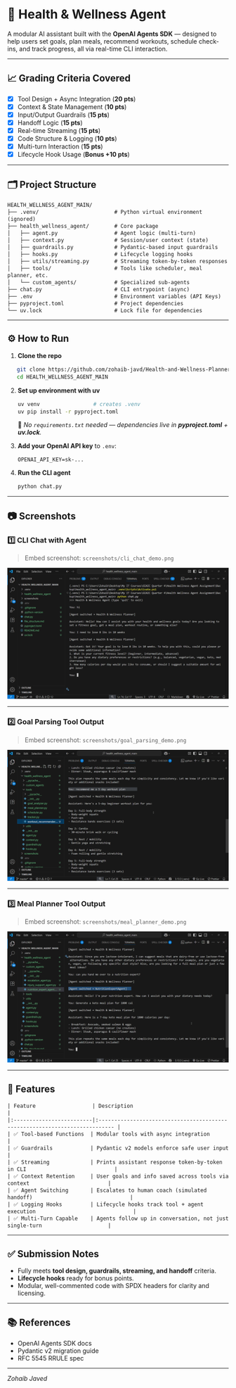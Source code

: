 # 🧠 Health & Wellness Agent

A modular AI assistant built with the **OpenAI Agents SDK** — designed to help users set goals, plan meals, recommend workouts, schedule check-ins, and track progress, all via real-time CLI interaction.

---

## 📈 Grading Criteria Covered

- [x] Tool Design + Async Integration (**20 pts**)
- [x] Context & State Management (**10 pts**)
- [x] Input/Output Guardrails (**15 pts**)
- [x] Handoff Logic (**15 pts**)
- [x] Real-time Streaming (**15 pts**)
- [x] Code Structure & Logging (**10 pts**)
- [x] Multi-turn Interaction (**15 pts**)
- [x] Lifecycle Hook Usage (**Bonus +10 pts**)

---

## 🗂️ Project Structure

```
HEALTH_WELLNESS_AGENT_MAIN/
├── .venv/                        # Python virtual environment (ignored)
├── health_wellness_agent/        # Core package
│   ├── agent.py                  # Agent logic (multi-turn)
│   ├── context.py                # Session/user context (state)
│   ├── guardrails.py             # Pydantic-based input guardrails
│   ├── hooks.py                  # Lifecycle logging hooks
│   ├── utils/streaming.py        # Streaming token-by-token responses
│   ├── tools/                    # Tools like scheduler, meal planner, etc.
│   └── custom_agents/            # Specialized sub-agents
├── chat.py                       # CLI entrypoint (async)
├── .env                          # Environment variables (API Keys)
├── pyproject.toml                # Project dependencies
└── uv.lock                       # Lock file for dependencies
```

---

## ⚙️ How to Run

1. **Clone the repo**

```bash
   git clone https://github.com/zohaib-javd/Health-and-Wellness-Planner-Agent.git
   cd HEALTH_WELLNESS_AGENT_MAIN
````

2. **Set up environment with uv**

   ```bash
   uv venv                 # creates .venv
   uv pip install -r pyproject.toml
   ```

   📌 *No `requirements.txt` needed — dependencies live in **pyproject.toml** + **uv.lock**.*

3. **Add your OpenAI API key** to `.env`:

   ```
   OPENAI_API_KEY=sk-...
   ```

4. **Run the CLI agent**

   ```bash
   python chat.py
   ```

---

## 📷 Screenshots

### 1️⃣ CLI Chat with Agent
> Embed screenshot: `screenshots/cli_chat_demo.png`

![CLI Chat](screenshots/cli_chat_demo.png)

---

### 2️⃣ Goal Parsing Tool Output
> Embed screenshot: `screenshots/goal_parsing_demo.png`

![Goal Parser](screenshots/goal_parsing_demo.png)

---

### 3️⃣ Meal Planner Tool Output
> Embed screenshot: `screenshots/meal_planner_demo.png`

![Meal Planner](screenshots/meal_planner_demo.png)

---

## 🚀 Features

```
| Feature                  | Description                                                                 |
|:-------------------------|:--------------------------------------------------------------------------- |
| ✅ Tool-based Functions  | Modular tools with async integration                                       |
| ✅ Guardrails            | Pydantic v2 models enforce safe user input                                 |
| ✅ Streaming             | Prints assistant response token-by-token in CLI                            |
| ✅ Context Retention     | User goals and info saved across tools via context                         |
| ✅ Agent Switching       | Escalates to human coach (simulated handoff)                               |
| ✅ Logging Hooks         | Lifecycle hooks track tool + agent execution                               |
| ✅ Multi-Turn Capable    | Agents follow up in conversation, not just single-turn                     |

```
---

## ✅ Submission Notes

* Fully meets **tool design, guardrails, streaming, and handoff** criteria.
* **Lifecycle hooks** ready for bonus points.
* Modular, well-commented code with SPDX headers for clarity and licensing.

---

## 📚 References

* OpenAI Agents SDK docs
* Pydantic v2 migration guide
* RFC 5545 RRULE spec

---

*Zohaib Javed*
